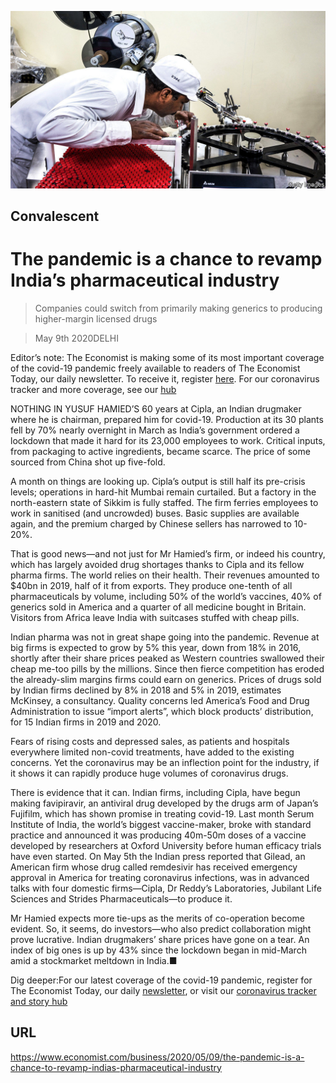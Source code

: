 ![](./images/20200509_WBP503.jpg)

## Convalescent

# The pandemic is a chance to revamp India’s pharmaceutical industry

> Companies could switch from primarily making generics to producing higher-margin licensed drugs

> May 9th 2020DELHI

Editor’s note: The Economist is making some of its most important coverage of the covid-19 pandemic freely available to readers of The Economist Today, our daily newsletter. To receive it, register [here](https://www.economist.com//newslettersignup). For our coronavirus tracker and more coverage, see our [hub](https://www.economist.com//coronavirus)

NOTHING IN YUSUF HAMIED’S 60 years at Cipla, an Indian drugmaker where he is chairman, prepared him for covid-19. Production at its 30 plants fell by 70% nearly overnight in March as India’s government ordered a lockdown that made it hard for its 23,000 employees to work. Critical inputs, from packaging to active ingredients, became scarce. The price of some sourced from China shot up five-fold.

A month on things are looking up. Cipla’s output is still half its pre-crisis levels; operations in hard-hit Mumbai remain curtailed. But a factory in the north-eastern state of Sikkim is fully staffed. The firm ferries employees to work in sanitised (and uncrowded) buses. Basic supplies are available again, and the premium charged by Chinese sellers has narrowed to 10-20%.

That is good news—and not just for Mr Hamied’s firm, or indeed his country, which has largely avoided drug shortages thanks to Cipla and its fellow pharma firms. The world relies on their health. Their revenues amounted to $40bn in 2019, half of it from exports. They produce one-tenth of all pharmaceuticals by volume, including 50% of the world’s vaccines, 40% of generics sold in America and a quarter of all medicine bought in Britain. Visitors from Africa leave India with suitcases stuffed with cheap pills.

Indian pharma was not in great shape going into the pandemic. Revenue at big firms is expected to grow by 5% this year, down from 18% in 2016, shortly after their share prices peaked as Western countries swallowed their cheap me-too pills by the millions. Since then fierce competition has eroded the already-slim margins firms could earn on generics. Prices of drugs sold by Indian firms declined by 8% in 2018 and 5% in 2019, estimates McKinsey, a consultancy. Quality concerns led America’s Food and Drug Administration to issue “import alerts”, which block products’ distribution, for 15 Indian firms in 2019 and 2020.

Fears of rising costs and depressed sales, as patients and hospitals everywhere limited non-covid treatments, have added to the existing concerns. Yet the coronavirus may be an inflection point for the industry, if it shows it can rapidly produce huge volumes of coronavirus drugs.

There is evidence that it can. Indian firms, including Cipla, have begun making favipiravir, an antiviral drug developed by the drugs arm of Japan’s Fujifilm, which has shown promise in treating covid-19. Last month Serum Institute of India, the world’s biggest vaccine-maker, broke with standard practice and announced it was producing 40m-50m doses of a vaccine developed by researchers at Oxford University before human efficacy trials have even started. On May 5th the Indian press reported that Gilead, an American firm whose drug called remdesivir has received emergency approval in America for treating coronavirus infections, was in advanced talks with four domestic firms—Cipla, Dr Reddy’s Laboratories, Jubilant Life Sciences and Strides Pharmaceuticals—to produce it.

Mr Hamied expects more tie-ups as the merits of co-operation become evident. So, it seems, do investors—who also predict collaboration might prove lucrative. Indian drugmakers’ share prices have gone on a tear. An index of big ones is up by 43% since the lockdown began in mid-March amid a stockmarket meltdown in India.■



Dig deeper:For our latest coverage of the covid-19 pandemic, register for The Economist Today, our daily [newsletter](https://www.economist.com//newslettersignup), or visit our [coronavirus tracker and story hub](https://www.economist.com//coronavirus)

## URL

https://www.economist.com/business/2020/05/09/the-pandemic-is-a-chance-to-revamp-indias-pharmaceutical-industry
